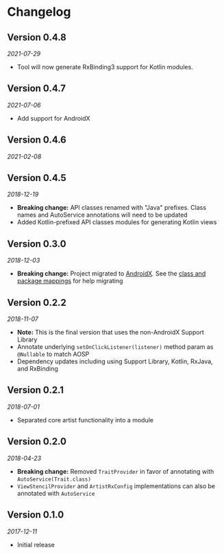 Changelog
=========

Version 0.4.8
-------------

_2021-07-29_

* Tool will now generate RxBinding3 support for Kotlin modules.

Version 0.4.7
-------------

_2021-07-06_

* Add support for AndroidX

Version 0.4.6
-------------

_2021-02-08_


Version 0.4.5
-------------

_2018-12-19_

* **Breaking change:** API classes renamed with "Java" prefixes. Class names and AutoService annotations will need to be updated
* Added Kotlin-prefixed API classes modules for generating Kotlin views


Version 0.3.0
-------------

_2018-12-03_

* **Breaking change:** Project migrated to [AndroidX](https://developer.android.com/jetpack/androidx/). See the [class and package mappings](https://developer.android.com/jetpack/androidx/migrate) for help migrating

Version 0.2.2
-------------

_2018-11-07_

* **Note:** This is the final version that uses the non-AndroidX Support Library
* Annotate underlying `setOnClickListener(listener)` method param as `@Nullable` to match AOSP
* Dependency updates including using Support Library, Kotlin, RxJava, and RxBinding

Version 0.2.1
-------------

_2018-07-01_

* Separated core artist functionality into a module

Version 0.2.0
-------------

_2018-04-23_

* **Breaking change:** Removed `TraitProvider` in favor of annotating with `AutoService(Trait.class)`
* `ViewStencilProvider` and `ArtistRxConfig` implementations can also be annotated with `AutoService`

Version 0.1.0
-------------

_2017-12-11_

* Initial release
